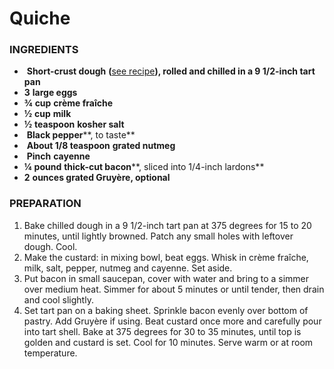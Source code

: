 # Quiche

### INGREDIENTS

-  **Short\-crust dough** **\(**[see recipe](http://cooking.nytimes.com/recipes/12884-basic-short-crust-pastry)**\), rolled and chilled in a 9 1/2\-inch tart pan**
- **3** **large eggs**
- **¾** **cup** **crème fraîche**
- **½** **cup** **milk**
- **½** **teaspoon** **kosher salt**
-  **Black pepper****, to taste**
-  **About 1/8 teaspoon** **grated nutmeg**
-  **Pinch** **cayenne**
- **¼** **pound** **thick\-cut bacon****, sliced into 1/4\-inch lardons**
- **2** **ounces grated Gruyère, optional**

### PREPARATION

1. Bake chilled dough in a 9 1/2\-inch tart pan at 375 degrees for 15 to 20 minutes, until lightly browned. Patch any small holes with leftover dough. Cool.
2. Make the custard: in mixing bowl, beat eggs. Whisk in crème fraîche, milk, salt, pepper, nutmeg and cayenne. Set aside.
3. Put bacon in small saucepan, cover with water and bring to a simmer over medium heat. Simmer for about 5 minutes or until tender, then drain and cool slightly.
4. Set tart pan on a baking sheet. Sprinkle bacon evenly over bottom of pastry. Add Gruyère if using. Beat custard once more and carefully pour into tart shell. Bake at 375 degrees for 30 to 35 minutes, until top is golden and custard is set. Cool for 10 minutes. Serve warm or at room temperature.
